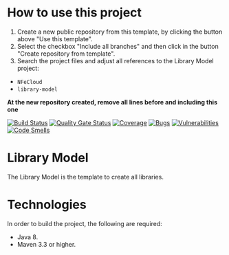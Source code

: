 # How to use this project

1. Create a new public repository from this template, by clicking the button above "Use this template".
2. Select the checkbox "Include all branches" and then click in the button "Create repository from template".
3. Search the project files and adjust all references to the Library Model project:
* `NFeCloud`
* `library-model`

**At the new repository created, remove all lines before and including this one**

[![Build Status](https://nfejenkins.jaas-gcp.cloud.sap.corp/buildStatus/icon?job=NFeCloud%2Flibrary-model%2Fmaster&style=plastic&subject=Pipeline)](https://nfejenkins.jaas-gcp.cloud.sap.corp/job/NFeCloud/job/library-model/job/master/)
[![Quality Gate Status](https://sonar.wdf.sap.corp/api/project_badges/measure?project=com.sap.nfe%3Alibrary-model&metric=alert_status)](https://sonar.wdf.sap.corp/dashboard?id=com.sap.nfe%3Alibrary-model)
[![Coverage](https://sonar.wdf.sap.corp/api/project_badges/measure?project=com.sap.nfe%3Alibrary-model&metric=coverage)](https://sonar.wdf.sap.corp/dashboard?id=com.sap.nfe%3Alibrary-model)
[![Bugs](https://sonar.wdf.sap.corp/api/project_badges/measure?project=com.sap.nfe%3Alibrary-model&metric=bugs)](https://sonar.wdf.sap.corp/dashboard?id=com.sap.nfe%3Alibrary-model)
[![Vulnerabilities](https://sonar.wdf.sap.corp/api/project_badges/measure?project=com.sap.nfe%3Alibrary-model&metric=vulnerabilities)](https://sonar.wdf.sap.corp/dashboard?id=com.sap.nfe%3Alibrary-model)
[![Code Smells](https://sonar.wdf.sap.corp/api/project_badges/measure?project=com.sap.nfe%3Alibrary-model&metric=code_smells)](https://sonar.wdf.sap.corp/dashboard?id=com.sap.nfe%3Alibrary-model)

# Library Model
The Library Model is the template to create all libraries.

# Technologies
In order to build the project, the following are required:
* Java 8.
* Maven 3.3 or higher.
